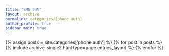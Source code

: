 ```yaml
---
title: "SMS 인증"
layout: archive
permalink: categories/[phone auth]
author_profile: true
sidebar_main: true
---
```



{% assign posts = site.categories['phone auth'] %}
{% for post in posts %} {% include archive-single2.html type=page.entries_layout %} {% endfor %}
